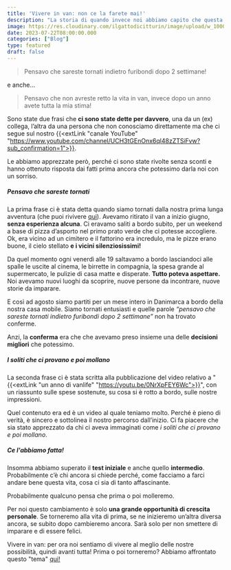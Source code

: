 ```yaml
---
title: 'Vivere in van: non ce la farete mai!'
description: "La storia di quando invece noi abbiamo capito che questa strada era la migliore che avremmo potuto percorrere."
image: https://res.cloudinary.com/ilgattodicitturin/image/upload/w_1000/f_auto,q_auto:eco/v1689874010/Articoli/Viaggio/mappamondo-nave_enr0m1.jpg
date: 2023-07-22T08:00:00.000
categories: ["Blog"]
type: featured
draft: false
---
```


> Pensavo che sareste tornati indietro furibondi dopo 2 settimane!

e anche...

> Pensavo che non avreste retto la vita in van, invece dopo un anno avete tutta la mia stima!

Sono state due frasi che **ci sono state dette per davvero**, una da un (ex) collega, l’altra da una persona che non conosciamo direttamente ma che ci segue sul nostro {{<extLink "canale YouTube" "https://www.youtube.com/channel/UCH3tGEnOnx6ql48zZTSiFvw?sub_confirmation=1">}}. 

Le abbiamo apprezzate però, perché ci sono state rivolte senza sconti e hanno ottenuto risposta dai fatti prima ancora che potessimo darla noi con un sorriso. 

##### Pensavo che sareste tornati
La prima frase ci è stata detta quando siamo tornati dalla nostra prima lunga avventura (che puoi rivivere [qui](/blog/viaggio-danimarca-in-camper)). 
Avevamo ritirato il van a inizio giugno, **senza esperienza alcuna**. Ci eravamo saliti a bordo subito, per un weekend a base di pizza d’asporto nel primo prato verde che ci potesse accogliere. Ok, era vicino ad un cimitero e il fattorino era incredulo, ma le pizze erano buone, il cielo stellato **e i vicini silenziosissimi!**

Da quel momento ogni venerdì alle 19 saltavamo a bordo lasciandoci alle spalle le uscite al cinema, le birrette in compagnia, la spesa grande al supermercato, le pulizie di casa matte e disperate. **Tutto poteva aspettare.** Noi avevamo nuovi luoghi da scoprire, nuove persone da incontrare, nuove storie da imparare. 

E così ad agosto siamo partiti per un mese intero in Danimarca a bordo della nostra casa mobile. Siamo tornati entusiasti e quelle parole *“pensavo che sareste tornati indietro furibondi dopo 2 settimane”* non ha trovato conferme. 

Anzi, la **conferma** era che che avevamo preso insieme una delle **decisioni migliori** che potessimo.

##### I soliti che ci provano e poi mollano
La seconda frase ci è stata scritta alla pubblicazione del video relativo a "{{<extLink "un anno di vanlife" "https://youtu.be/0NrXpFEY6Wc">}}", con un riassunto sulle spese sostenute, su cosa si è rotto a bordo, sulle nostre impressioni. 

Quel contenuto era ed è un video al quale teniamo molto. Perché è pieno di verità, è sincero e sottolinea il nostro percorso dall’inizio. Ci fa piacere che sia stato apprezzato da chi ci aveva immaginati come *i soliti che ci provano e poi mollano*.

##### Ce l'abbiamo fatta!
Insomma abbiamo superato il **test iniziale** e anche quello **intermedio**.
Probabilmente c’è chi ancora si chiede perché, come facciamo a farci andare bene questa vita, cosa ci sia di tanto affascinante.

Probabilmente qualcuno pensa che prima o poi molleremo.

Per noi questo cambiamento è solo **una grande opportunità di crescita personale**. Se torneremo alla vita di prima, se ne inizieremo un’altra diversa ancora, se subito dopo cambieremo ancora. Sarà solo per non smettere di imparare e di essere felici.

Vivere in van: per ora noi sentiamo di vivere al meglio delle nostre possibilità, quindi avanti tutta!
Prima o poi torneremo? Abbiamo affrontato questo "tema" [qui!](/blog/quando-tornate)